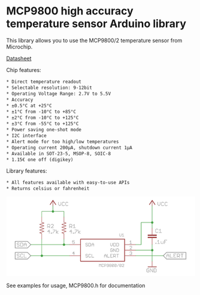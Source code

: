 # MCP9800 high accuracy temperature sensor Arduino library

This library allows you to use the MCP9800/2 temperature sensor from Microchip. 

[Datasheet](http://ww1.microchip.com/downloads/en/DeviceDoc/21909c.pdf)

Chip features:
  
	* Direct temperature readout
	* Selectable resolution: 9-12bit
	* Operating Voltage Range: 2.7V to 5.5V
	* Accuracy
	* ±0.5°C at +25°C
	* ±1°C from -10°C to +85°C
	* ±2°C from -10°C to +125°C
	* ±3°C from -55°C to +125°C
	* Power saving one-shot mode
	* I2C interface
	* Alert mode for too high/low temperatures
	* Operating current 200µA, shutdown current 1µA
	* Available in SOT-23-5, MSOP-8, SOIC-8
 	* 1.15€ one off (digikey)
 
Library features:

	* All features available with easy-to-use APIs
	* Returns celsius or fahrenheit

![Wiring diagram](wiring.jpg)

See examples for usage, MCP9800.h for documentation
